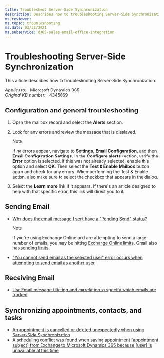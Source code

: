 ```yaml
---
title: Troubleshoot Server-Side Synchronization
description: Describes how to troubleshooting Server-Side Synchronization.
ms.reviewer: 
ms.topic: troubleshooting
ms.date: 03/31/2021
ms.subservice: d365-sales-email-office-integration
---
```

# Troubleshooting Server-Side Synchronization

This article describes how to troubleshooting Server-Side Synchronization.

_Applies to:_ &nbsp; Microsoft Dynamics 365  
_Original KB number:_ &nbsp; 4345669

## Configuration and general troubleshooting

1. Open the mailbox record and select the **Alerts** section.  

2. Look for any errors and review the message that is displayed.  

    > [!NOTE]
    > If no errors appear, navigate to **Settings**, **Email Configuration**, and then **Email Configuration Settings**. In the **Configure alerts** section, verify the **Error** option is selected. If this was not already selected, enable this option and select **OK**. Then select the **Test & Enable Mailbox** button again and check for any errors. When performing the Test & Enable action, also make sure to select the checkbox that appears in the dialog.

3. Select the **Learn more** link if it appears. If there's an article designed to help with that specific error, this link will direct you to it.

## Sending Email

- [Why does the email message I sent have a "Pending Send" status?](/power-platform/admin/why-email-message-sent-have-pending-send-status)

    > [!NOTE]
    > If you're using Exchange Online and are attempting to send a large number of emails, you may be hitting [Exchange Online limits](/office365/servicedescriptions/exchange-online-service-description/exchange-online-limits). Gmail also has [sending limits](https://support.google.com/a/answer/166852).

- ["You cannot send email as the selected user" error occurs when attempting to send email as another user](https://support.microsoft.com/help/3184980)

## Receiving Email

- [Use Email message filtering and correlation to specify which emails are tracked](/power-platform/admin/email-message-filtering-correlation)

## Synchronizing appointments, contacts, and tasks

- [An appointment is cancelled or deleted unexpectedly when using Server-Side Synchronization](https://support.microsoft.com/help/4345686)
- [A scheduling conflict was found when saving appointment [appointment subject] from Exchange to Microsoft Dynamics 365 because [user] is unavailable at this time](https://support.microsoft.com/help/4340070)
